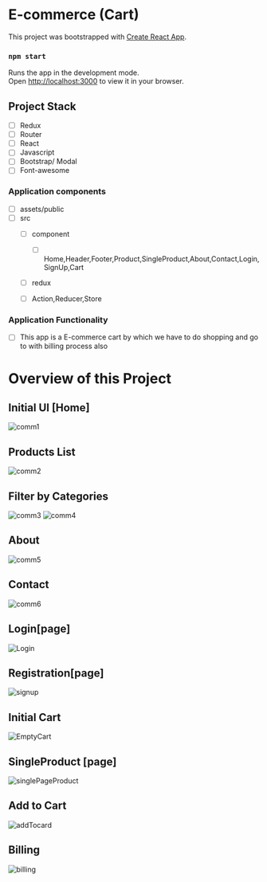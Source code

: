 # E-commerce (Cart)

This project was bootstrapped with [Create React App](https://github.com/facebook/create-react-app).

### `npm start`

Runs the app in the development mode.\
Open [http://localhost:3000](http://localhost:3000) to view it in your browser.

## Project Stack
- [ ] Redux
- [ ] Router
- [ ] React
- [ ] Javascript
- [ ] Bootstrap/ Modal
- [ ] Font-awesome

### Application components
- [ ] assets/public
- [ ] src
  -[ ] component 
    - [ ] Home,Header,Footer,Product,SingleProduct,About,Contact,Login,SignUp,Cart
  -[ ] redux
   - [ ] Action,Reducer,Store


### Application Functionality

- [ ] This app is a E-commerce cart by which we have to do shopping and go to with billing process also

#  Overview of this Project
## Initial UI [Home]
![comm1](https://user-images.githubusercontent.com/110331686/214128104-09602cae-0ec2-4990-a2f5-633344a91e88.png)

## Products List
![comm2](https://user-images.githubusercontent.com/110331686/214128133-ed36cf8b-6d78-48bc-a66b-b805266eea64.png)

## Filter by Categories
![comm3](https://user-images.githubusercontent.com/110331686/214128150-cd025449-2d42-431a-af99-e07e9e69b4ba.png)
![comm4](https://user-images.githubusercontent.com/110331686/214128158-d0bcb25b-2c91-40af-b94f-6bed2fc3344c.png)

##  About 
![comm5](https://user-images.githubusercontent.com/110331686/214128183-0470dba7-b0c6-4ab3-b5ec-4b8b7ef5044e.png)

## Contact 
![comm6](https://user-images.githubusercontent.com/110331686/214128194-63e691d2-e1a8-43dc-98c8-3ee7facde605.png)

## Login[page]
![Login](https://user-images.githubusercontent.com/110331686/214128249-4de03fe0-05cb-4e6a-ab6c-e29675523ae8.png)

## Registration[page]
![signup](https://user-images.githubusercontent.com/110331686/214128291-6d8cc320-d62b-4290-a38e-731e3f03ed00.png)

## Initial Cart
![EmptyCart](https://user-images.githubusercontent.com/110331686/214128361-dc38a7a7-4d1f-40ca-b199-f44e991101ed.png)

## SingleProduct [page]
![singlePageProduct](https://user-images.githubusercontent.com/110331686/214128390-fd84155c-b95b-41bf-a527-74404c2e7ada.png)

## Add to Cart 
![addTocard](https://user-images.githubusercontent.com/110331686/214128405-8daaf506-3171-4de6-9d0c-de48a56fc46f.png)

## Billing 
![billing](https://user-images.githubusercontent.com/110331686/214128430-4a30475b-3d02-4fe1-bea2-c4aa8e82d5c1.png)



